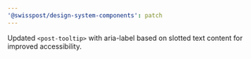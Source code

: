 ```yaml
---
'@swisspost/design-system-components': patch
---
```


Updated `<post-tooltip>` with aria-label based on slotted text content for improved accessibility.
